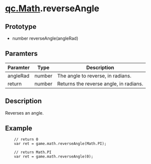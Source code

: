 # [qc.Math](README.md).reverseAngle

## Prototype
* number reverseAngle(angleRad)

## Paramters
| Paramter | Type | Description |
| ------------- | ------------- | -------------|
| angleRad | number | The angle to reverse, in radians.    |
| return | number | Returns the reverse angle, in radians.            |

## Description
Reverses an angle.

## Example
````
    // return 0
    var ret = game.math.reverseAngle(Math.PI);

    // return Math.PI
    var ret = game.math.reverseAngle(0);
````
